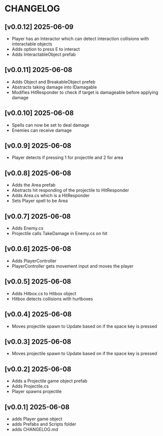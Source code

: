 # CHANGELOG

## [v0.0.12] 2025-06-09

- Player has an Interactor which can detect interaction collisions with interactable objects
- Adds option to press E to interact
- Adds InteractableObject prefab


## [v0.0.11] 2025-06-08

- Adds Object and BreakableObject prefeb
- Abstracts taking damage into IDamagable
- Modifies HitResponder to check if target is damageable before applying damage


## [v0.0.10] 2025-06-08

- Spells can now be set to deal damage
- Enemies can receive damage


## [v0.0.9] 2025-06-08

- Player detects if pressing 1 for projectile and 2 for area


## [v0.0.8] 2025-06-08

- Adds the Area prefab
- Abstracts hit responding of the projectile to HitResponder
- Adds Area.cs which is a HitResponder
- Sets Player spell to be Area


## [v0.0.7] 2025-06-08

- Adds Enemy.cs
- Projectile calls TakeDamage in Enemy.cs on hit

## [v0.0.6] 2025-06-08

- Adds PlayerController
- PlayerController gets movement input and moves the player


## [v0.0.5] 2025-06-08

- Adds Hitbox.cs to Hitbox object
- Hitbox detects collisions with hurtboxes


## [v0.0.4] 2025-06-08

- Moves projectile spawn to Update based on if the space key is pressed


## [v0.0.3] 2025-06-08

- Moves projectile spawn to Update based on if the space key is pressed


## [v0.0.2] 2025-06-08

- Adds a Projectile game object prefab
- Adds Projectile.cs
- Player spawns projectile


## [v0.0.1] 2025-06-08

- adds Player game object
- adds Prefabs and Scripts folder
- adds CHANGELOG.md
